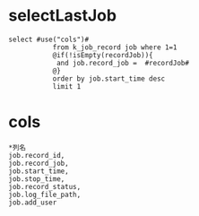 selectLastJob
===
    select #use("cols")#
               from k_job_record job where 1=1
               @if(!isEmpty(recordJob)){
               	and job.record_job =  #recordJob#
               @}
               order by job.start_time desc
               limit 1
               
cols
===
    *列名
    job.record_id,
    job.record_job,
    job.start_time,
    job.stop_time,
    job.record_status,
    job.log_file_path,
    job.add_user   
    